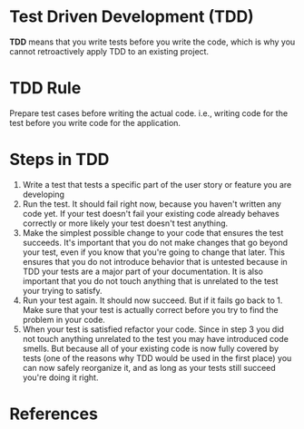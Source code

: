 # Test Driven Development (TDD)
__TDD__ means that you write tests before you write the code, which is why you cannot retroactively apply TDD to an existing project.

# TDD Rule
Prepare test cases before writing the actual code. i.e., writing code for the test before you write code for the application.

# Steps in TDD
1. Write a test that tests a specific part of the user story or feature you are developing
2. Run the test. It should fail right now, because you haven't written any code yet. If your test doesn't fail your existing code already behaves correctly or more likely your test doesn't test anything.
3. Make the simplest possible change to your code that ensures the test succeeds. It's important that you do not make changes that go beyond your test, even if you know that you're going to change that later. This ensures that you do not introduce behavior that is untested because in TDD your tests are a major part of your documentation. It is also important that you do not touch anything that is unrelated to the test your trying to satisfy.
4. Run your test again. It should now succeed. But if it fails go back to 1. Make sure that your test is actually correct before you try to find the problem in your code.
5. When your test is satisfied refactor your code. Since in step 3 you did not touch anything unrelated to the test you may have introduced code smells. But because all of your existing code is now fully covered by tests (one of the reasons why TDD would be used in the first place) you can now safely reorganize it, and as long as your tests still succeed you're doing it right.


# References
